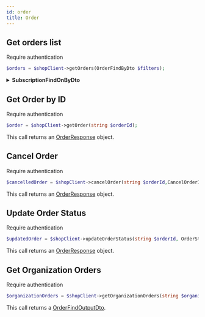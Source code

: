 ```yaml
---
id: order
title: Order
---
```


## Get orders list

<span class="badge badge--warning">Require authentication</span>

```php
$orders = $shopClient->getOrders(OrderFindByDto $filters);
```

<details>
<summary><b>SubscriptionFindOnByDto</b></summary>

|          Field           |             Type              | Required |                        Description                        |
| :----------------------: | :---------------------------: | :------: | :-------------------------------------------------------: |
|          **id**          |            string             |   :x:    |         Optional unique identifier of the order.          |
|         **type**         |      ShopProductTypeEnum      |   :x:    |    Optional type of product associated with the order.    |
|          **q**           |            string             |   :x:    |    Optional query string for searching within orders.     |
|         **date**         |            string             |   :x:    |           Optional specific date for the order.           |
|     **dateRangeMin**     |            string             |   :x:    | Optional minimum date range for searching within orders.  |
|     **dateRangeMax**     |            string             |   :x:    | Optional maximum date range for searching within orders.  |
| **scheduleDateRangeMin** |            string             |   :x:    |   Optional minimum scheduled date range for the order.    |
| **scheduleDateRangeMax** |            string             |   :x:    |   Optional maximum scheduled date range for the order.    |
|     **orderNumber**      |             float             |   :x:    |           Optional order number for the order.            |
|     **orderStatus**      |        OrderStatusEnum        |   :x:    |           Optional current status of the order.           |
|    **orderStatusTab**    |       OrderStatusEnum[]       |   :x:    |      Optional array of order statuses for filtering.      |
|      **customerId**      |            string             |   :x:    | Optional identifier of the customer who placed the order. |
|     **customerName**     |            string             |   :x:    |    Optional name of the customer who placed the order.    |
|    **meansOfPayment**    |            string             |   :x:    |       Optional means of payment used for the order.       |
|     **serviceType**      |  OrganizationServiceTypeEnum  |   :x:    |    Optional type of service associated with the order.    |
|        **amount**        |             float             |   :x:    |               Optional amount of the order.               |
|    **filterByUsage**     | OrganizationFilterByUsageEnum |   :x:    | Optional filter for usage type associated with the order. |
|         **sort**         |             ISort             |   :x:    |      Optional sorting parameters for the order list.      |

</details>

## Get Order by ID

<span class="badge badge--warning">Require authentication</span>

```php
$order = $shopClient->getOrder(string $orderId);
```

This call returns an [OrderResponse](../shop-types#OrderResponse) object.

## Cancel Order

<span class="badge badge--warning">Require authentication</span>

```php
$cancelledOrder = $shopClient->cancelOrder(string $orderId,CancelOrderInputDto $cancelOrderDates);
```

This call returns an [OrderResponse](../shop-types#OrderResponse) object.

## Update Order Status

<span class="badge badge--warning">Require authentication</span>

```php
$updatedOrder = $shopClient->updateOrderStatus(string $orderId, OrderStatusEnum $status);
```

This call returns an [OrderResponse](../shop-types#OrderResponse) object.

## Get Organization Orders

<span class="badge badge--warning">Require authentication</span>

```php
$organizationOrders = $shopClient->getOrganizationOrders(string $organizationId, OrderFindByDto $filters);
```

This call returns a [OrderFindOutputDto](../shop-types#OrderFindOutputDto).
